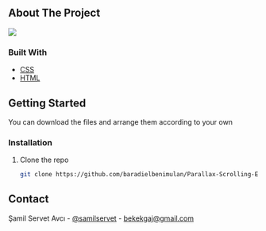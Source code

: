 ## About The Project

![](parallax.gif)


### Built With

* [CSS](https://html.com/)
* [HTML](https://html.com/)



## Getting Started
You can download the files and arrange them according to your own


### Installation
1. Clone the repo
   ```sh
   git clone https://github.com/baradielbenimulan/Parallax-Scrolling-Effect.git
   ```

## Contact
Şamil Servet Avcı - [@samilservet](https://twitter.com/samilservet) - bekekgaj@gmail.com